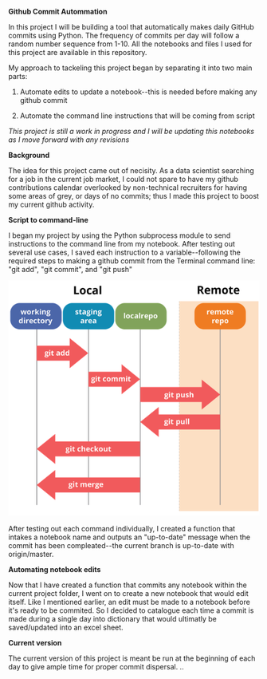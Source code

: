 **Github Commit Autommation**

In this project I will be building a tool that automatically makes daily GitHub commits using Python. The frequency of commits per day will follow a random number sequence from 1-10. All the notebooks and files I used for this project are available in this repository.

My approach to tackeling this project began by separating it into two main parts:

1. Automate edits to update a notebook--this is needed before making any github commit

2. Automate the command line instructions that will be coming from script

*This project is still a work in progress and I will be updating this notebooks as I move forward with any revisions*

**Background**

The idea for this project came out of necisity. As a data scientist searching for a job in the current job market, I could not spare to have my github contributions calendar overlooked by non-technical recruiters for having some areas of grey, or days of no commits; thus I made this project to boost my current github activity. 

**Script to command-line**

I began my project by using the Python subprocess module to send instructions to the command line from my notebook. After testing out several use cases, I saved each instruction to a variable--following the required steps to making a github commit from the Terminal command line: "git add", "git commit", and "git push"

![github-small](https://raw.githubusercontent.com/rohit120582sharma/Documentation/master/images/git.png)

After testing out each command individually, I created a function that intakes a notebook name and outputs an "up-to-date" message when the commit has been compleated--the current branch is up-to-date with origin/master. 

**Automating notebook edits**
 
Now that I have created a function that commits any notebook within the current project folder, I went on to create a new notebook that would edit itself. Like I mentioned earlier, an edit must be made to a notebook before it's ready to be commited. So I decided to catalogue each time a commit is made during a single day into dictionary that would ultimatly be saved/updated into an excel sheet.


**Current version**

The current version of this project is meant be run at the beginning of each day to give ample time for proper commit dispersal.
..
